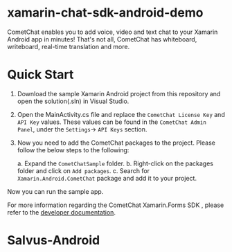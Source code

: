 
# xamarin-chat-sdk-android-demo
CometChat enables you to add voice, video and text chat to your Xamarin Android app in minutes! That's not all, CometChat has whiteboard, writeboard, real-time translation and more.

# Quick Start

1. Download the sample Xamarin Android project from this repository and open the solution(.sln) in Visual Studio.
2. Open the MainActivity.cs file and replace the `CometChat License Key` and `API Key` values. These values can be found in the `CometChat Admin Panel`, under the `Settings`-> `API Keys` section.

3. Now you need to add the CometChat packages to the project. Please follow the below steps to the following:

    a. Expand the `CometChatSample` folder.
    b. Right-click on the packages folder and click on `Add packages`.
    c. Search for `Xamarin.Android.CometChat` package and add it to your project.

Now you can run the sample app.

For more information regarding the CometChat Xamarin.Forms SDK , please refer to the [developer documentation](https://developer.cometchat.com/docs/xamarin-forms-quick-start).
# Salvus-Android
